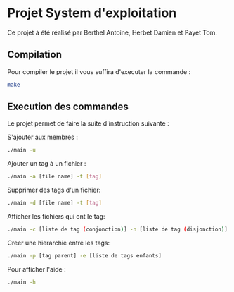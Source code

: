 # Projet System d'exploitation 

Ce projet à été réalisé par Berthel Antoine, Herbet Damien et Payet Tom.

## Compilation

Pour compiler le projet il vous suffira d'executer la commande :

```bash
make
```

## Execution des commandes

Le projet permet de faire la suite d'instruction suivante :

S'ajouter aux membres :

```bash
./main -u
```

Ajouter un tag à un fichier :

```bash
./main -a [file name] -t [tag]
```

Supprimer des tags d'un fichier:

```bash
./main -d [file name] -t [tag]
```

Afficher les fichiers qui ont le tag:

```bash
./main -c [liste de tag (conjonction)] -n [liste de tag (disjonction)]
```

Creer une hierarchie entre les tags:

```bash
./main -p [tag parent] -e [liste de tags enfants]
```

Pour afficher l'aide :

```bash
./main -h
```
